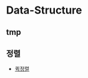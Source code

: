 # Data-Structure

## tmp

## 정렬
- [퀵정렬](https://github.com/CodingTest-repo/Coding-Test/blob/main/%EC%A0%95%EB%A0%AC/%ED%80%B5%EC%A0%95%EB%A0%AC.py)

